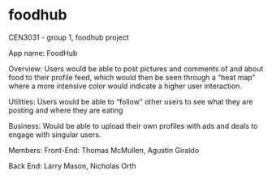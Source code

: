 # foodhub
CEN3031 - group 1, foodhub project 

App name: FoodHub

Overview:
Users would be able to post pictures and comments of and about food to their profile feed, which would then be seen through a “heat map” where a more intensive color would indicate a higher user interaction. 

Utilities: 
Users would be able to “follow” other users to see what they are posting and where they are eating

Business: 
Would be able to upload their own profiles with ads and deals to engage with singular users. 

Members: 
Front-End:
Thomas McMullen, Agustin Giraldo 

Back End: 
Larry Mason, Nicholas Orth

